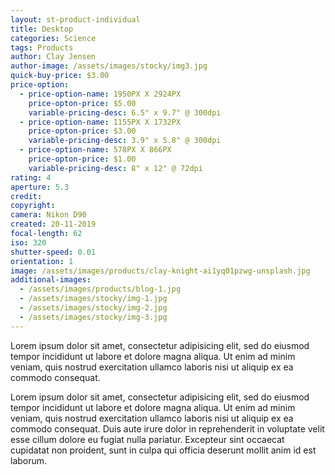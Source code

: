 ```yaml
---
layout: st-product-individual
title: Desktop
categories: Science
tags: Products
author: Clay Jensen
author-image: /assets/images/stocky/img3.jpg
quick-buy-price: $3.00
price-option:
  - price-option-name: 1950PX X 2924PX
    price-opton-price: $5.00
    variable-pricing-desc: 6.5" x 9.7" @ 300dpi
  - price-option-name: 1155PX X 1732PX
    price-opton-price: $3.00
    variable-pricing-desc: 3.9" x 5.8" @ 300dpi
  - price-option-name: 578PX X 866PX
    price-opton-price: $1.00
    variable-pricing-desc: 8" x 12" @ 72dpi
rating: 4
aperture: 5.3
credit:
copyright:
camera: Nikon D90
created: 20-11-2019
focal-length: 62
iso: 320
shutter-speed: 0.01
orientation: 1
image: /assets/images/products/clay-knight-ai1yq01pzwg-unsplash.jpg
additional-images:
  - /assets/images/products/blog-1.jpg
  - /assets/images/stocky/img-1.jpg
  - /assets/images/stocky/img-2.jpg
  - /assets/images/stocky/img-3.jpg
---
```


Lorem ipsum dolor sit amet, consectetur adipisicing elit, sed do eiusmod tempor incididunt ut labore et dolore magna aliqua. Ut enim ad minim veniam, quis nostrud exercitation ullamco laboris nisi ut aliquip ex ea commodo consequat.

Lorem ipsum dolor sit amet, consectetur adipisicing elit, sed do eiusmod tempor incididunt ut labore et dolore magna aliqua. Ut enim ad minim veniam, quis nostrud exercitation ullamco laboris nisi ut aliquip ex ea commodo consequat. Duis aute irure dolor in reprehenderit in voluptate velit esse cillum dolore eu fugiat nulla pariatur. Excepteur sint occaecat cupidatat non proident, sunt in culpa qui officia deserunt mollit anim id est laborum.
